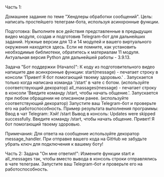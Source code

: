 Часть 1:

Домашнее задание по теме "Хендлеры обработки сообщений".
Цель: написать простейшего телеграм-бота, используя асинхронные функции.

Подготовка:
Выполните все действия представленные в предыдущих видео модуля, создав и подготовив Telegram-бот для дальнейших заданий.
Нужные версии для 13 и 14 модулей и вашего виртуального окружения находятся здесь. Если не помните, как установить необходимые библиотеки, обратитесь к материалам 11 модуля.
Актуальная версия Python для дальнейшей работы - 3.9.13.

Задача "Бот поддержки (Начало)":
К коду из подготовительного видео напишите две асинхронные функции:
start(message) - печатает строку в консоли 'Привет! Я бот помогающий твоему здоровью.' . Запускается только когда написана команда '/start' в чате с ботом. (используйте соответствующий декоратор)
all_massages(message) - печатает строку в консоли 'Введите команду /start, чтобы начать общение.'. Запускается при любом обращении не описанном ранее. (используйте соответствующий декоратор)
Запустите ваш Telegram-бот и проверьте его на работоспособность.
Пример результата выполнения программы:
Ввод в чат Telegram:
Хэй!
/start
Вывод в консоль:
Updates were skipped successfully.
Введите команду /start, чтобы начать общение.
Привет! Я бот помогающий твоему здоровью.

Примечания:
Для ответа на сообщение используйте декоратор message_handler.
При отправке вашего кода на GitHub не забудьте убрать ключ для подключения к вашему боту!

Часть 2:
Задача "Он мне ответил!":
Измените функции start и all_messages так, чтобы вместо вывода в консоль строки отправлялись в чате телеграм.
Запустите ваш Telegram-бот и проверьте его на работоспособность.

